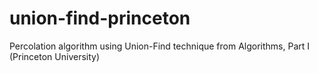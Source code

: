# union-find-princeton
Percolation algorithm using Union-Find technique from Algorithms, Part I (Princeton University)
